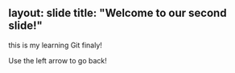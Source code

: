 layout: slide
title: "Welcome to our second slide!"
---
this is my learning Git finaly!

Use the left arrow to go back!
